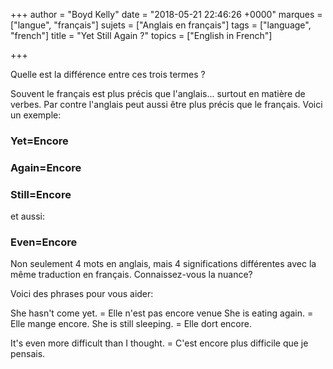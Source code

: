 +++
author = "Boyd Kelly"
date = "2018-05-21 22:46:26 +0000"
marques = ["langue", "français"]
sujets = ["Anglais en français"]
tags = ["language", "french"]
title = "Yet Still Again ?"
topics = ["English in French"]

+++

Quelle est la différence entre ces trois termes ?

Souvent le français est plus précis que l'anglais... surtout en matière de verbes.  Par contre l'anglais peut aussi être plus précis que le français.  Voici un exemple:

<!--more-->

### Yet=Encore

### Again=Encore

### Still=Encore

et aussi:

### Even=Encore

Non seulement 4 mots en anglais, mais 4 significations différentes avec la même traduction en français.  Connaissez-vous la nuance?

Voici des phrases pour vous aider:

She hasn't come yet.  =  Elle n'est pas encore venue
She is eating again.  = Elle mange encore.
She is still sleeping.  =  Elle dort encore.

It's even more difficult than I thought.  = C'est encore plus difficile que je pensais.

